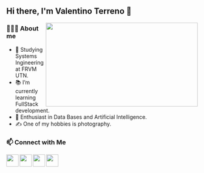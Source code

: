 ## Hi there, I'm Valentino Terreno 👋
<img src="https://user-images.githubusercontent.com/78498733/179569488-59fa5939-ee9b-4859-9883-aaf7a974cc08.png" align="right" width="400" height="220"/></a>
<h3> 👨🏻‍💻 About me </h3>

- 🔭 Studying Systems Ingineering at FRVM UTN. 
- 📚 I’m currently learning FullStack development.
- 🌱 Enthusiast in Data Bases and Artificial Intelligence.
- ✍️ One of my hobbies is photography.

<h3> 📫 Connect with Me</h3>

<a href="https://www.linkedin.com/in/valentino-terreno-89372a232/">
         <img src="https://user-images.githubusercontent.com/78498733/179557451-199cd2fc-d58d-48e0-9ba7-9d2815318df0.png" align="left" width="32" height="32"/></a>

<a href="mailto:ninot2016@gmail.com">
           <img src="https://user-images.githubusercontent.com/78498733/179564282-212ca254-1ad7-45ed-bac7-6d6def965f91.png" align="left" width="32" height="32"/></a>

<a href="https://twitter.com/?lang=en">
         <img src="https://user-images.githubusercontent.com/78498733/179570010-c99e70b5-7be8-465c-88ef-bcbd706f64aa.png" align="left" width="32" height="32"/></a>
         
<a href="https://www.google.com/">
         <img src="https://user-images.githubusercontent.com/78498733/179561966-e2867d85-1180-4923-b4ef-8f67ee059bb6.png" align="left" width="32" height="32"/></a>






